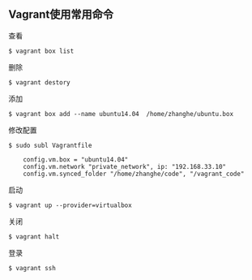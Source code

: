## Vagrant使用常用命令

查看
```
$ vagrant box list
```

删除
```
$ vagrant destory
```

添加
```
$ vagrant box add --name ubuntu14.04  /home/zhanghe/ubuntu.box
```

修改配置
```
$ sudo subl Vagrantfile
```
```
    config.vm.box = "ubuntu14.04"
    config.vm.network "private_network", ip: "192.168.33.10"
    config.vm.synced_folder "/home/zhanghe/code", "/vagrant_code"
```

启动
```
$ vagrant up --provider=virtualbox
```

关闭
```
$ vagrant halt
```

登录
```
$ vagrant ssh
```

